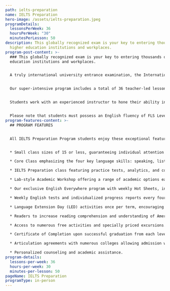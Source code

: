 ```yaml
---
path: ielts-preparation
name: IELTS Preparation
hero-image: /assets/ielts-preparation.jpeg
programDetails:
  lessonsPerWeek: 36
  hoursPerWeek: "30"
  minutesPerLesson: 50
description: This globally recognized exam is your key to entering thousands of
  higher education institutions and workplaces.
program-post-content: >-
  ### This globally recognized exam is your key to entering thousands of higher
  education institutions and workplaces.


  A truly international university entrance examination, the International English Language Testing System (IELTS) is accepted by most Australian, British, Canadian, Irish, New Zealand and South African academic institutions, over 3,000 academic institutions in the United States, and various professional organizations across the world. Our academic IELTS Preparation program will ensure that you have the skills needed to move to the next level of your education and training – whether in the U.S. or overseas.


  Our super-intensive program includes a total of 36 teacher-led lessons per week: 18 lessons of integrated study to improve all English skills; 12 lessons devoted to specific IELTS strategies and skills and 6 lessons of Academic Workshops for additional language practice and skill development.


  Students work with an experienced instructor to hone their ability in the IELTS skills of Reading, Writing, Listening, and Speaking. Practice exams allow instructors to analyze students’ abilities and familiarize students with the test format and strategies.


  Please note that students must possess an English fluency of FLS Level 9 or better to enter the IELTS Preparation Program.
program-features-content: >-
  ## PROGRAM FEATURES


  All IELTS Preparation Program students enjoy these exceptional features:


  * Small class sizes of 15 or less, guaranteeing individual attention from your teacher.

  * Core Class emphasizing the four key language skills: speaking, listening, reading and writing

  * IELTS Preparation class featuring practice tests, analytics, and concentrated practice in reading comprehension, writing, and advanced listening skills.

  * Lab-style Academic Workshop offering a range of academic options each week, including Pronunciation Clinics, Conversation Clubs, Homework Labs, Computer Labs, and more.

  * Our exclusive English Everywhere program with weekly Hot Sheets, involving your host family, activity guides and FLS staff in your learning process.

  * Weekly English tests and individualized progress reports every four weeks.

  * Language Extension Day (LED) activities once per term, encouraging students to use English in new settings and contexts.

  * Readers to increase reading comprehension and understanding of American culture.

  * Access to numerous free activities and specially priced excursions.

  * Certificate of Completion upon successful graduation from each level.

  * Articulation agreements with numerous colleges allowing admission without a TOEFL score based on completion of the designated FLS level.

  * Personalized counseling and academic assistance.
program-details:
  lessons-per-week: 36
  hours-per-week: 30
  minutes-per-lesson: 50
pageName: IELTS Preparation
programType: in-person
---
```

